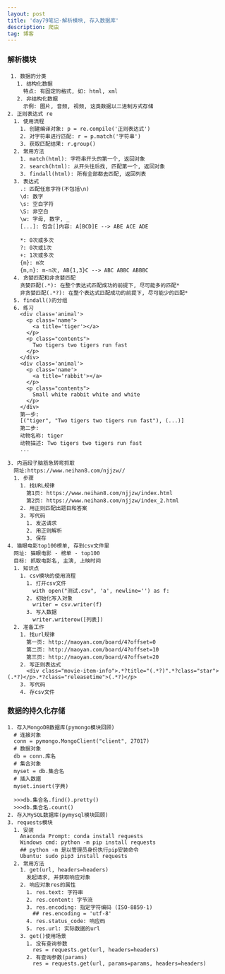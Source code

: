 ```yaml
---
layout: post
title: 'day79笔记-解析模块, 存入数据库'
description: 爬虫
tag: 博客
---     
```

###  解析模块
     1. 数据的分类
       1. 结构化数据
         特点: 有固定的格式, 如: html, xml
       2. 非结构化数据
         示例: 图片, 音频, 视频, 这类数据以二进制方式存储
    2. 正则表达式 re
      1. 使用流程
        1. 创建编译对象: p = re.compile('正则表达式')
        2. 对字符串进行匹配: r = p.match('字符串')
        3. 获取匹配结果: r.group()
      2. 常用方法
        1. match(html): 字符串开头的第一个, 返回对象
        2. search(html): 从开头往后找, 匹配第一个, 返回对象
        3. findall(html): 所有全部都去匹配, 返回列表
      3. 表达式
        .: 匹配任意字符(不包括\n)
        \d: 数字
        \s: 空白字符
        \S: 非空白
        \w: 字母, 数字, _
        [...]: 包含[]内容: A[BCD]E --> ABE ACE ADE

        *: 0次或多次
        ?: 0次或1次
        +: 1次或多次
        {m}: m次
        {m,n}: m-n次, AB{1,3}C --> ABC ABBC ABBBC
      4. 贪婪匹配和非贪婪匹配
        贪婪匹配(.*): 在整个表达式匹配成功的前提下, 尽可能多的匹配*
        非贪婪匹配(.*?): 在整个表达式匹配成功的前提下, 尽可能少的匹配*
      5. findall()的分组
      6. 练习
        <div class='animal'>
          <p class='name'>
            <a title='tiger'></a>
          </p>
          <p class="contents">
            Two tigers two tigers run fast
          </p>
        </div>
        <div class='animal'>
          <p class='name'>
            <a title='rabbit'></a>
          </p>
          <p class="contents">
            Small white rabbit white and white
          </p>
        </div>
        第一步:
        [("tiger", "Two tigers two tigers run fast"), (...)]
        第二步:
        动物名称: tiger
        动物描述: Two tigers two tigers run fast
        ...

    3. 内涵段子脑筋急转弯抓取
      网址:https://www.neihan8.com/njjzw//
      1. 步骤
        1. 找URL规律
          第1页: https://www.neihan8.com/njjzw/index.html
          第2页: https://www.neihan8.com/njjzw/index_2.html
        2. 用正则匹配出题目和答案
        3. 写代码
          1. 发送请求
          2. 用正则解析
          3. 保存
    4. 猫眼电影top100榜单, 存到csv文件里
      网址: 猫眼电影 - 榜单 - top100
      目标: 抓取电影名, 主演, 上映时间
      1. 知识点
        1. csv模块的使用流程
          1. 打开csv文件
            with open("测试.csv", 'a', newline='') as f:
          2. 初始化写入对象
            writer = csv.writer(f)
          3. 写入数据
            writer.writerow([列表])
      2. 准备工作
        1. 找url规律
          第一页: http://maoyan.com/board/4?offset=0
          第二页: http://maoyan.com/board/4?offset=10
          第三页: http://maoyan.com/board/4?offset=20
        2. 写正则表达式
          <div class="movie-item-info">.*?title="(.*?)".*?class="star">(.*?)</p>.*?class="releasetime">(.*?)</p>
        3. 写代码
        4. 存csv文件

### 数据的持久化存储
    1. 存入MongoDB数据库(pymongo模块回顾)
      # 连接对象
      conn = pymongo.MongoClient("client", 27017)
      # 数据对象
      db = conn.库名
      # 集合对象
      myset = db.集合名
      # 插入数据
      myset.insert(字典)

      >>>db.集合名.find().pretty()
      >>>db.集合名.count()
    2. 存入MySQL数据库(pymysql模块回顾)
    3. requests模块
      1. 安装
        Anaconda Prompt: conda install requests
        Windows cmd: python -m pip install requests
        ## python -m 是以管理员身份执行pip安装命令
        Ubuntu: sudo pip3 install requests
      2. 常用方法
        1. get(url, headers=headers)
          发起请求, 并获取响应对象
        2. 响应对象res的属性
          1. res.text: 字符串
          2. res.content: 字节流
          3. res.encoding: 指定字符编码 (ISO-8859-1)
            ## res.encoding = 'utf-8'
          4. res.status_code: 响应码
          5. res.url: 实际数据的url
        3. get()使用场景
          1. 没有查询参数
            res = requests.get(url, headers=headers)
          2. 有查询参数(params)
            res = requests.get(url, params=params, headers=headers)
